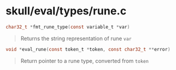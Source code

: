 # skull/eval/types/rune.c

```c
char32_t *fmt_rune_type(const variable_t *var)
```

> Returns the string representation of rune `var`

```c
void *eval_rune(const token_t *token, const char32_t **error)
```

> Return pointer to a rune type, converted from `token`

